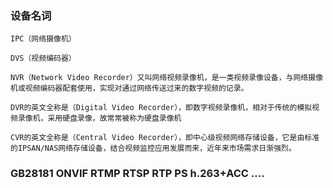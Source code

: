 ### 设备名词
```
IPC（网络摄像机）

DVS（视频编码器）

NVR（Network Video Recorder）又叫网络视频录像机，是一类视频录像设备，与网络摄像机或视频编码器配套使用，实现对通过网络传送过来的数字视频的记录。

DVR的英文全称是（Digital Video Recorder），即数字视频录像机，相对于传统的模拟视频录像机，采用硬盘录像，故常常被称为硬盘录像机

CVR的英文全称是（Central Video Recorder），即中心级视频网络存储设备，它是由标准的IPSAN/NAS网络存储设备，结合视频监控应用发展而来，近年来市场需求日渐强烈。
```

### GB28181 ONVIF RTMP RTSP RTP PS h.263+ACC ....
```



```
